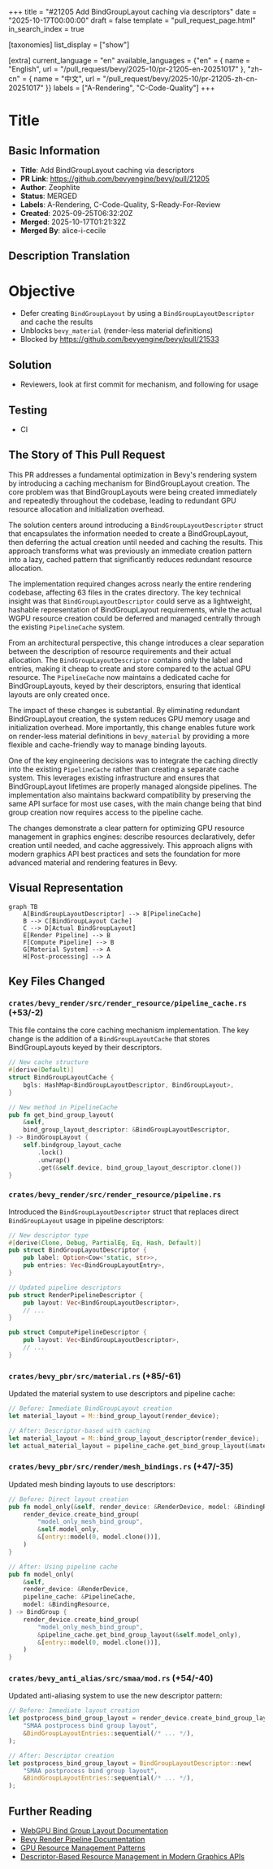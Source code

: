 +++
title = "#21205 Add BindGroupLayout caching via descriptors"
date = "2025-10-17T00:00:00"
draft = false
template = "pull_request_page.html"
in_search_index = true

[taxonomies]
list_display = ["show"]

[extra]
current_language = "en"
available_languages = {"en" = { name = "English", url = "/pull_request/bevy/2025-10/pr-21205-en-20251017" }, "zh-cn" = { name = "中文", url = "/pull_request/bevy/2025-10/pr-21205-zh-cn-20251017" }}
labels = ["A-Rendering", "C-Code-Quality"]
+++

# Title

## Basic Information
- **Title**: Add BindGroupLayout caching via descriptors
- **PR Link**: https://github.com/bevyengine/bevy/pull/21205
- **Author**: Zeophlite
- **Status**: MERGED
- **Labels**: A-Rendering, C-Code-Quality, S-Ready-For-Review
- **Created**: 2025-09-25T06:32:20Z
- **Merged**: 2025-10-17T01:21:32Z
- **Merged By**: alice-i-cecile

## Description Translation
# Objective

- Defer creating `BindGroupLayout` by using a `BindGroupLayoutDescriptor` and cache the results
- Unblocks `bevy_material` (render-less material definitions)
- Blocked by https://github.com/bevyengine/bevy/pull/21533

## Solution

- Reviewers, look at first commit for mechanism, and following for usage

## Testing

- CI

## The Story of This Pull Request

This PR addresses a fundamental optimization in Bevy's rendering system by introducing a caching mechanism for BindGroupLayout creation. The core problem was that BindGroupLayouts were being created immediately and repeatedly throughout the codebase, leading to redundant GPU resource allocation and initialization overhead.

The solution centers around introducing a `BindGroupLayoutDescriptor` struct that encapsulates the information needed to create a BindGroupLayout, then deferring the actual creation until needed and caching the results. This approach transforms what was previously an immediate creation pattern into a lazy, cached pattern that significantly reduces redundant resource allocation.

The implementation required changes across nearly the entire rendering codebase, affecting 63 files in the crates directory. The key technical insight was that `BindGroupLayoutDescriptor` could serve as a lightweight, hashable representation of BindGroupLayout requirements, while the actual WGPU resource creation could be deferred and managed centrally through the existing `PipelineCache` system.

From an architectural perspective, this change introduces a clear separation between the description of resource requirements and their actual allocation. The `BindGroupLayoutDescriptor` contains only the label and entries, making it cheap to create and store compared to the actual GPU resource. The `PipelineCache` now maintains a dedicated cache for BindGroupLayouts, keyed by their descriptors, ensuring that identical layouts are only created once.

The impact of these changes is substantial. By eliminating redundant BindGroupLayout creation, the system reduces GPU memory usage and initialization overhead. More importantly, this change enables future work on render-less material definitions in `bevy_material` by providing a more flexible and cache-friendly way to manage binding layouts.

One of the key engineering decisions was to integrate the caching directly into the existing `PipelineCache` rather than creating a separate cache system. This leverages existing infrastructure and ensures that BindGroupLayout lifetimes are properly managed alongside pipelines. The implementation also maintains backward compatibility by preserving the same API surface for most use cases, with the main change being that bind group creation now requires access to the pipeline cache.

The changes demonstrate a clear pattern for optimizing GPU resource management in graphics engines: describe resources declaratively, defer creation until needed, and cache aggressively. This approach aligns with modern graphics API best practices and sets the foundation for more advanced material and rendering features in Bevy.

## Visual Representation

```mermaid
graph TB
    A[BindGroupLayoutDescriptor] --> B[PipelineCache]
    B --> C[BindGroupLayout Cache]
    C --> D[Actual BindGroupLayout]
    E[Render Pipeline] --> B
    F[Compute Pipeline] --> B
    G[Material System] --> A
    H[Post-processing] --> A
```

## Key Files Changed

### `crates/bevy_render/src/render_resource/pipeline_cache.rs` (+53/-2)
This file contains the core caching mechanism implementation. The key change is the addition of a `BindGroupLayoutCache` that stores BindGroupLayouts keyed by their descriptors.

```rust
// New cache structure
#[derive(Default)]
struct BindGroupLayoutCache {
    bgls: HashMap<BindGroupLayoutDescriptor, BindGroupLayout>,
}

// New method in PipelineCache
pub fn get_bind_group_layout(
    &self,
    bind_group_layout_descriptor: &BindGroupLayoutDescriptor,
) -> BindGroupLayout {
    self.bindgroup_layout_cache
        .lock()
        .unwrap()
        .get(&self.device, bind_group_layout_descriptor.clone())
}
```

### `crates/bevy_render/src/render_resource/pipeline.rs` 
Introduced the `BindGroupLayoutDescriptor` struct that replaces direct `BindGroupLayout` usage in pipeline descriptors:

```rust
// New descriptor type
#[derive(Clone, Debug, PartialEq, Eq, Hash, Default)]
pub struct BindGroupLayoutDescriptor {
    pub label: Option<Cow<'static, str>>,
    pub entries: Vec<BindGroupLayoutEntry>,
}

// Updated pipeline descriptors
pub struct RenderPipelineDescriptor {
    pub layout: Vec<BindGroupLayoutDescriptor>,
    // ...
}

pub struct ComputePipelineDescriptor {
    pub layout: Vec<BindGroupLayoutDescriptor>,
    // ...
}
```

### `crates/bevy_pbr/src/material.rs` (+85/-61)
Updated the material system to use descriptors and pipeline cache:

```rust
// Before: Immediate BindGroupLayout creation
let material_layout = M::bind_group_layout(render_device);

// After: Descriptor-based with caching
let material_layout = M::bind_group_layout_descriptor(render_device);
let actual_material_layout = pipeline_cache.get_bind_group_layout(&material_layout);
```

### `crates/bevy_pbr/src/render/mesh_bindings.rs` (+47/-35)
Updated mesh binding layouts to use descriptors:

```rust
// Before: Direct layout creation
pub fn model_only(&self, render_device: &RenderDevice, model: &BindingResource) -> BindGroup {
    render_device.create_bind_group(
        "model_only_mesh_bind_group",
        &self.model_only,
        &[entry::model(0, model.clone())],
    )
}

// After: Using pipeline cache
pub fn model_only(
    &self,
    render_device: &RenderDevice,
    pipeline_cache: &PipelineCache,
    model: &BindingResource,
) -> BindGroup {
    render_device.create_bind_group(
        "model_only_mesh_bind_group",
        &pipeline_cache.get_bind_group_layout(&self.model_only),
        &[entry::model(0, model.clone())],
    )
}
```

### `crates/bevy_anti_alias/src/smaa/mod.rs` (+54/-40)
Updated anti-aliasing system to use the new descriptor pattern:

```rust
// Before: Immediate layout creation
let postprocess_bind_group_layout = render_device.create_bind_group_layout(
    "SMAA postprocess bind group layout",
    &BindGroupLayoutEntries::sequential(/* ... */),
);

// After: Descriptor creation  
let postprocess_bind_group_layout = BindGroupLayoutDescriptor::new(
    "SMAA postprocess bind group layout",
    &BindGroupLayoutEntries::sequential(/* ... */),
);
```

## Further Reading

- [WebGPU Bind Group Layout Documentation](https://gpuweb.github.io/gpuweb/#gpubindgrouplayout)
- [Bevy Render Pipeline Documentation](https://docs.rs/bevy_render/latest/bevy_render/render_resource/struct.RenderPipeline.html)
- [GPU Resource Management Patterns](https://github.com/gfx-rs/wgpu/wiki/Resource-Management)
- [Descriptor-Based Resource Management in Modern Graphics APIs](https://alain.xyz/blog/descriptor-management)